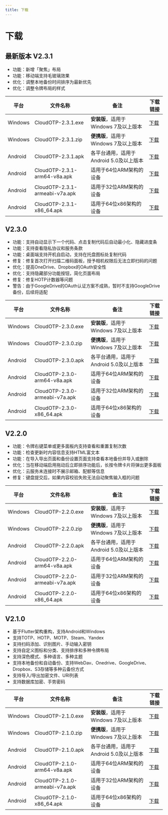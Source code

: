 ```yaml
---
title: 下载
---
```

# 下载
## 最新版本 V2.3.1

- 功能：新增「聚焦」布局
- 功能：移动端支持毛玻璃效果
- 优化：调整本地备份时间排序为最新优先
- 优化：调整令牌布局的样式

| 平台 | 文件名称 | 备注 | 下载链接 |
| --- | --- | --- | --- |
| Windows | CloudOTP-2.3.1.exe | **安装版**，适用于Windows 7及以上版本 | [下载](https://pkgs.cloudchewie.com/CloudOTP/2.3.1/CloudOTP-2.3.1.exe) |
| Windows | CloudOTP-2.3.1.zip | **便携版**，适用于Windows 7及以上版本 | [下载](https://pkgs.cloudchewie.com/CloudOTP/2.3.1/CloudOTP-2.3.1.zip) |
| Android | CloudOTP-2.3.1.apk | 各平台通用，适用于Android 5.0及以上版本 | [下载](https://pkgs.cloudchewie.com/CloudOTP/2.3.1/CloudOTP-2.3.1.apk) |
| Android | CloudOTP-2.3.1-arm64-v8a.apk | 适用于64位ARM架构的设备 | [下载](https://pkgs.cloudchewie.com/CloudOTP/2.3.1/CloudOTP-2.3.1-arm64-v8a.apk) |
| Android | CloudOTP-2.3.1-armeabi-v7a.apk | 适用于32位ARM架构的设备 | [下载](https://pkgs.cloudchewie.com/CloudOTP/2.3.1/CloudOTP-2.3.1-armeabi-v7a.apk) |
| Android | CloudOTP-2.3.1-x86_64.apk | 适用于64位x86架构的设备 | [下载](https://pkgs.cloudchewie.com/CloudOTP/2.3.1/CloudOTP-2.3.1-x86_64.apk) |

## V2.3.0

- 功能：支持自动显示下一个代码、点击复制代码后自动最小化、隐藏进度条
- 功能：支持查看隐私协议和服务条款
- 功能：桌面端支持开机自启动，支持在托盘图标处复制代码
- 修复：修复首次打开扫描二维码面板，授予相机权限后无法立即扫码的问题
- 优化：提高OneDrive、Dropbox的OAuth安全性
- 优化：支持隐藏部分功能按钮，简化页面布局
- 修复：修复HOTP计数器等问题
- 警告：由于GoogleDrive的OAuth认证方案不成熟，暂时不支持GoogleDrive备份，后续将适配

| 平台 | 文件名称 | 备注 | 下载链接 |
| --- | --- | --- | --- |
| Windows | CloudOTP-2.3.0.exe | **安装版**，适用于Windows 7及以上版本 | [下载](https://pkgs.cloudchewie.com/CloudOTP/2.3.0/CloudOTP-2.3.0.exe) |
| Windows | CloudOTP-2.3.0.zip | **便携版**，适用于Windows 7及以上版本 | [下载](https://pkgs.cloudchewie.com/CloudOTP/2.3.0/CloudOTP-2.3.0.zip) |
| Android | CloudOTP-2.3.0.apk | 各平台通用，适用于Android 5.0及以上版本 | [下载](https://pkgs.cloudchewie.com/CloudOTP/2.3.0/CloudOTP-2.3.0.apk) |
| Android | CloudOTP-2.3.0-arm64-v8a.apk | 适用于64位ARM架构的设备 | [下载](https://pkgs.cloudchewie.com/CloudOTP/2.3.0/CloudOTP-2.3.0-arm64-v8a.apk) |
| Android | CloudOTP-2.3.0-armeabi-v7a.apk | 适用于32位ARM架构的设备 | [下载](https://pkgs.cloudchewie.com/CloudOTP/2.3.0/CloudOTP-2.3.0-armeabi-v7a.apk) |
| Android | CloudOTP-2.3.0-x86_64.apk | 适用于64位x86架构的设备 | [下载](https://pkgs.cloudchewie.com/CloudOTP/2.3.0/CloudOTP-2.3.0-x86_64.apk) |

## V2.2.0

- 功能：令牌右键菜单或更多面板内支持查看和重置复制次数
- 功能：检查更新时内容信息支持HTML富文本
- 功能：在导入导出页面和备份设置页面支持查看本地备份并导入或删除
- 优化：当在移动端启用拖动后立即排序功能后，长按令牌卡片将弹出更多面板
- 优化：云服务未连接时不展示邮箱、配额等信息
- 修复：键盘提交后，如果内容校验失败无法自动聚焦输入框的问题

| 平台 | 文件名称 | 备注 | 下载链接 |
| --- | --- | --- | --- |
| Windows | CloudOTP-2.2.0.exe | **安装版**，适用于Windows 7及以上版本 | [下载](https://pkgs.cloudchewie.com/CloudOTP/2.2.0/CloudOTP-2.2.0.exe) |
| Windows | CloudOTP-2.2.0.zip | **便携版**，适用于Windows 7及以上版本 | [下载](https://pkgs.cloudchewie.com/CloudOTP/2.2.0/CloudOTP-2.2.0.zip) |
| Android | CloudOTP-2.2.0.apk | 各平台通用，适用于Android 5.0及以上版本 | [下载](https://pkgs.cloudchewie.com/CloudOTP/2.2.0/CloudOTP-2.2.0.apk) |
| Android | CloudOTP-2.2.0-arm64-v8a.apk | 适用于64位ARM架构的设备 | [下载](https://pkgs.cloudchewie.com/CloudOTP/2.2.0/CloudOTP-2.2.0-arm64-v8a.apk) |
| Android | CloudOTP-2.2.0-armeabi-v7a.apk | 适用于32位ARM架构的设备 | [下载](https://pkgs.cloudchewie.com/CloudOTP/2.2.0/CloudOTP-2.2.0-armeabi-v7a.apk) |
| Android | CloudOTP-2.2.0-x86_64.apk | 适用于64位x86架构的设备 | [下载](https://pkgs.cloudchewie.com/CloudOTP/2.2.0/CloudOTP-2.2.0-x86_64.apk) |

## V2.1.0

- 基于Flutter架构重构，支持Android和Windows
- 支持TOTP、HOTP、MOTP、Steam、Yandex
- 支持扫码添加、识别图片、手动输入密钥
- 支持自定义图标和分类、支持排序和多种令牌布局
- 支持深色模式、多种语言、多种主题
- 支持本地备份和自动备份、支持WebDav、Onedrive、GoogleDrive、Dropbox、S3存储等多种云备份方式
- 支持导入/导出加密文件、URI列表
- 支持数据库加密、手势密码

| 平台 | 文件名称 | 备注 | 下载链接 |
| --- | --- | --- | --- |
| Windows | CloudOTP-2.1.0.exe | **安装版**，适用于Windows 7及以上版本 | [下载](https://pkgs.cloudchewie.com/CloudOTP/2.1.0/CloudOTP-2.1.0.exe) |
| Windows | CloudOTP-2.1.0.zip | **便携版**，适用于Windows 7及以上版本 | [下载](https://pkgs.cloudchewie.com/CloudOTP/2.1.0/CloudOTP-2.1.0.zip) |
| Android | CloudOTP-2.1.0.apk | 各平台通用，适用于Android 5.0及以上版本 | [下载](https://pkgs.cloudchewie.com/CloudOTP/2.1.0/CloudOTP-2.1.0.apk) |
| Android | CloudOTP-2.1.0-arm64-v8a.apk | 适用于64位ARM架构的设备 | [下载](https://pkgs.cloudchewie.com/CloudOTP/2.1.0/CloudOTP-2.1.0-arm64-v8a.apk) |
| Android | CloudOTP-2.1.0-armeabi-v7a.apk | 适用于32位ARM架构的设备 | [下载](https://pkgs.cloudchewie.com/CloudOTP/2.1.0/CloudOTP-2.1.0-armeabi-v7a.apk) |
| Android | CloudOTP-2.1.0-x86_64.apk | 适用于64位x86架构的设备 | [下载](https://pkgs.cloudchewie.com/CloudOTP/2.1.0/CloudOTP-2.1.0-x86_64.apk) |
